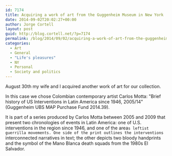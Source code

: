 ```yaml
---
id: 7174
title: Acquiring a work of art from the Guggenheim Museum in New York
date: 2014-09-02T20:02:27+00:00
author: Jorge Cortell
layout: post
guid: http://blog.cortell.net/?p=7174
permalink: /blog/2014/09/02/acquiring-a-work-of-art-from-the-guggenheim-museum-in-new-york/
categories:
  - Art
  - General
  - "Life's pleasures"
  - NY
  - Personal
  - Society and politics
---
```

August 30th my wife and I acquired another work of art for our collection.

In this case we chose Colombian contemporary artist Carlos Motta: "Brief history of US Interventions in Latin America since 1946, 2005/14" (Guggenheim UBS MAP Purchase Fund 2014.39).

It is part of a series produced by Carlos Motta between 2005 and 2009 that present two chronologies of events in Latin America: one of U.S. interventions in the region since 1946, and one of the area`s leftist guerrilla movements. One side of the print outlines the interventions` interconnected narratives in text; the other depicts two bloody handprints and the symbol of the Mano Blanca death squads from the 1980s El Salvador.